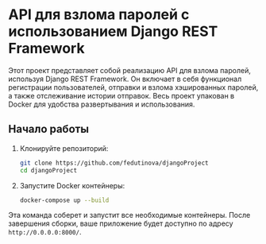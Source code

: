 # API для взлома паролей с использованием Django REST Framework
Этот проект представляет собой реализацию API для взлома паролей, используя Django REST Framework. Он включает в себя функционал регистрации пользователей, отправки и взлома хэшированных паролей, а также отслеживание истории отправок. Весь проект упакован в Docker для удобства развертывания и использования.

## Начало работы

1. Клонируйте репозиторий:
   ```sh
   git clone https://github.com/fedutinova/djangoProject
   cd djangoProject
   ```

2. Запустите Docker контейнеры:
   ```sh
   docker-compose up --build
   ```

Эта команда соберет и запустит все необходимые контейнеры. После завершения сборки, ваше приложение будет доступно по адресу `http://0.0.0.0:8000/`.

